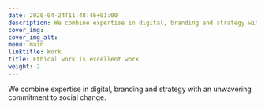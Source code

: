 ```yaml
---
date: 2020-04-24T11:48:46+01:00
description: We combine expertise in digital, branding and strategy with an unwavering commitment to social change.
cover_img:
cover_img_alt:
menu: main
linktitle: Work
title: Ethical work is excellent work
weight: 2
---
```


We combine expertise in digital, branding and strategy with an unwavering commitment to social change.
